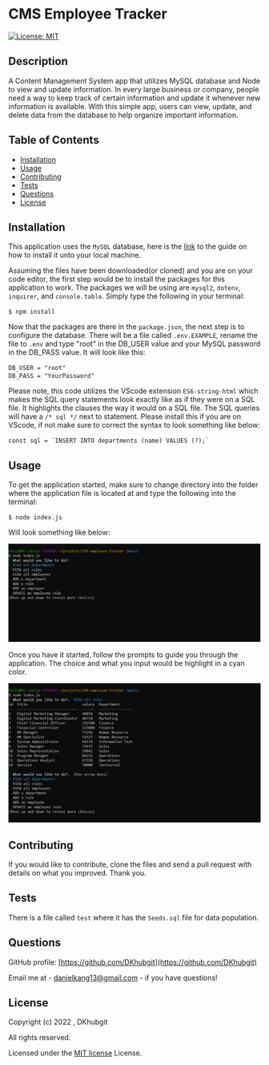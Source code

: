  # CMS Employee Tracker

  [![License: MIT](https://img.shields.io/badge/License-MIT-yellow.svg)](https://opensource.org/licenses/MIT)

  ## Description

  A Content Management System app that utilizes MySQL database and Node to view and update information. In every large business or company, people need a way to keep track of certain information and update it whenever new information is available.  With this simple app, users can view, update, and delete data from the database to help organize important information. 

  ## Table of Contents

  - [Installation](#installation)
  - [Usage](#usage)
  - [Contributing](#contributing)
  - [Tests](#tests)
  - [Questions](#questions)
  - [License](#license)

  ## Installation
  This application uses the `MySQL` database, here is the [link](https://coding-boot-camp.github.io/full-stack/mysql/mysql-installation-guide) to the guide on how to install it unto your local machine. 

  Assuming the files have been downloaded(or cloned) and you are on your code editor, the first step would be to install the packages for this application to work. The packages we will be using are `mysql2`, `dotenv`, `inquirer`, and `console.table`.  Simply type the following in your terminal:
  ```
  $ npm install
  ```
  Now that the packages are there in the `package.json`, the next step is to configure the database. There will be a file called `.env.EXAMPLE`, rename the file to `.env` and type "root" in the DB_USER value and your MySQL password in the DB_PASS value. It will look like this:
  ```
  DB_USER = "root"
  DB_PASS = "YourPassword"
  ```
  Please note, this code utilizes the VScode extension `ES6-string-html` which makes the SQL query statements look exactly like as if they were on a SQL file. It highlights the clauses the way it would on a SQL file. The SQL queries will have a `/* sql */` next to statement. Please install this if you are on VScode, if not make sure to correct the syntax to look something like below:
  ```
  const sql = `INSERT INTO departments (name) VALUES (?);`
  ```

  ## Usage

  To get the application started, make sure to change directory into the folder where the application file is located at and type the following into the terminal:
  ```
  $ node index.js
  ```
  Will look something like below:

  ![Starting the application on Terminal](./images/cms-screenshot.PNG)
  
  Once you have it started, follow the prompts to guide you through the application. The choice and what you input would be highlight in a cyan color.

  ![Example choosing an option](./images/cms-screenshot2.PNG)

  ## Contributing

  If you would like to contribute, clone the files and send a pull request with details on what you improved. Thank you.

  ## Tests 

  There is a file called `test` where it has the `Seeds.sql` file for data population.



  ## Questions

  GitHub profile: [https://github.com/DKhubgit](https://github.com/DKhubgit)

  Email me at - danielkang13@gmail.com - if you have questions!

  ## License

  Copyright (c) 2022 , DKhubgit
  
  All rights reserved.

  Licensed under the [MIT license](https://opensource.org/licenses/MIT) License.
